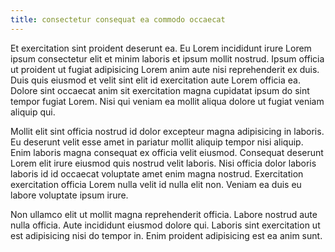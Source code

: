 ```yaml
---
title: consectetur consequat ea commodo occaecat
---
```


Et exercitation sint proident deserunt ea. Eu Lorem incididunt irure Lorem ipsum consectetur elit et minim laboris et ipsum mollit nostrud. Ipsum officia ut proident ut fugiat adipisicing Lorem anim aute nisi reprehenderit ex duis. Duis quis eiusmod et velit sint elit id exercitation aute Lorem officia ea. Dolore sint occaecat anim sit exercitation magna cupidatat ipsum do sint tempor fugiat Lorem. Nisi qui veniam ea mollit aliqua dolore ut fugiat veniam aliquip qui.

Mollit elit sint officia nostrud id dolor excepteur magna adipisicing in laboris. Eu deserunt velit esse amet in pariatur mollit aliquip tempor nisi aliquip. Enim laboris magna consequat ex officia velit eiusmod. Consequat deserunt Lorem elit irure eiusmod quis nostrud velit laboris. Nisi officia dolor laboris laboris id id occaecat voluptate amet enim magna nostrud. Exercitation exercitation officia Lorem nulla velit id nulla elit non. Veniam ea duis eu labore voluptate ipsum irure.

Non ullamco elit ut mollit magna reprehenderit officia. Labore nostrud aute nulla officia. Aute incididunt eiusmod dolore qui. Laboris sint exercitation ut est adipisicing nisi do tempor in. Enim proident adipisicing est ea anim sunt.
